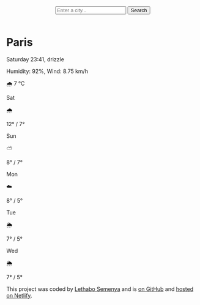 <html lang="en">
  <head>
    <meta charset="UTF-8" />
    <meta name="viewport" content="width=device-width, initial-scale=1.0" />
    <link
      href="https://fonts.googleapis.com/css2?family=Roboto:wght@400;700&display=swap"
      rel="stylesheet"
    />
    <link rel="stylesheet" href="style.css" />
    <title>My Weather Application</title>
  </head>
  <body>
    <div class="weather-app">
      <header>
        <form id="search-form">
          <input
            type="search"
            placeholder="Enter a city..."
            required
            id="search-input"
          />
          <button type="submit">Search</button>
        </form>
      </header>
      <main>
        <div class="current-weather">
          <h1 id="current-city">Paris</h1>
          <p id="current-time">Saturday 23:41, drizzle</p>
          <p id="current-details">
            Humidity: <span id="humidity">92%</span>, Wind:
            <span id="wind-speed">8.75 km/h</span>
          </p>
          <div class="current-temperature">
            <span id="current-icon">🌧️</span>
            <span id="current-temp">7</span>
            <span class="unit">°C</span>
          </div>
        </div>
        <div class="forecast" id="forecast">
          <div class="forecast-day">
            <p>Sat</p>
            <span>🌧️</span>
            <p>12° / 7°</p>
          </div>
          <div class="forecast-day">
            <p>Sun</p>
            <span>⛅</span>
            <p>8° / 7°</p>
          </div>
          <div class="forecast-day">
            <p>Mon</p>
            <span>☁️</span>
            <p>8° / 5°</p>
          </div>
          <div class="forecast-day">
            <p>Tue</p>
            <span>🌦️</span>
            <p>7° / 5°</p>
          </div>
          <div class="forecast-day">
            <p>Wed</p>
            <span>🌦️</span>
            <p>7° / 5°</p>
          </div>
        </div>
      </main>
      <footer>
        <p>
          This project was coded by
          <a href="https://github.com/Leethabo27" target="_blank"
            >Lethabo Semenya</a
          >
          and is
          <a href="https://github.com/Leethabo27/my-weather-app" target="_blank"
            >on GitHub</a
          >
          and
          <a
            href="https://chimerical-jalebi-fdaaef.netlify.app/"
            target="_blank"
            >hosted on Netlify</a
          >.
        </p>
      </footer>
    </div>
    <script src="index.js"></script>
  </body>
</html>
